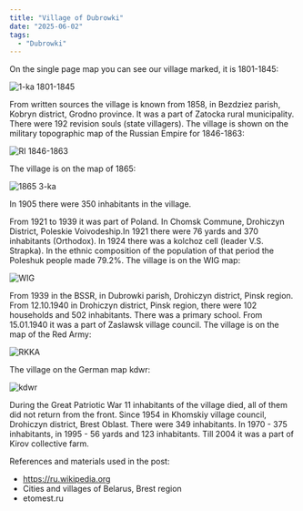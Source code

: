 ```yaml
---
title: "Village of Dubrowki"
date: "2025-06-02"
tags: 
  - "Dubrowki"
---
```


On the single page map you can see our village marked, it is 1801-1845:

![1-ka 1801-1845](https://github.com/user-attachments/assets/96d8c78e-7b00-48a9-982c-d590eb8d37d5)

From written sources the village is known from 1858, in Bezdziez parish, Kobryn district, Grodno province. It was a part of Zatocka rural municipality. There were 192 revision souls (state villagers). The village is shown on the military topographic map of the Russian Empire for 1846-1863:

![RI 1846-1863](https://github.com/user-attachments/assets/fbdd7dc5-4460-4a73-8bc1-c3ddaa84ba7d)

The village is on the map of 1865:

![1865 3-ka](https://github.com/user-attachments/assets/a4e2325f-bea7-44f4-8e38-c52f3b5cb009)

In 1905 there were 350 inhabitants in the village.

From 1921 to 1939 it was part of Poland. In Chomsk Commune, Drohiczyn District, Poleskie Voivodeship.In 1921 there were 76 yards and 370 inhabitants (Orthodox). In 1924 there was a kolchoz cell (leader V.S. Strapka). In the ethnic composition of the population of that period the Poleshuk people made 79.2%. The village is on the WIG map:

![WIG](https://github.com/user-attachments/assets/ca2c8551-a384-4d22-a69a-c2d37a1416d1)

From 1939 in the BSSR, in Dubrowki parish, Drohiczyn district, Pinsk region. From 12.10.1940 in Drohiczyn district, Pinsk region, there were 102 households and 502 inhabitants. There was a primary school. From 15.01.1940 it was a part of Zaslawsk village council. The village is on the map of the Red Army:

![RKKA](https://github.com/user-attachments/assets/8a1cc50d-dc53-4c14-83d6-6cc00641add3)

The village on the German map kdwr:

![kdwr](https://github.com/user-attachments/assets/4ce3b593-94fa-4b70-997e-c7369f5c6e6c)

During the Great Patriotic War 11 inhabitants of the village died, all of them did not return from the front. Since 1954 in Khomskiy village council, Drohiczyn district, Brest Oblast. There were 349 inhabitants. In 1970 - 375 inhabitants, in 1995 - 56 yards and 123 inhabitants. Till 2004 it was a part of Kirov collective farm.

References and materials used in the post:
- https://ru.wikipedia.org
- Cities and villages of Belarus, Brest region
- etomest.ru

